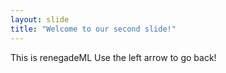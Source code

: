 ```yaml
---
layout: slide
title: "Welcome to our second slide!"
---
```

This is renegadeML
Use the left arrow to go back!